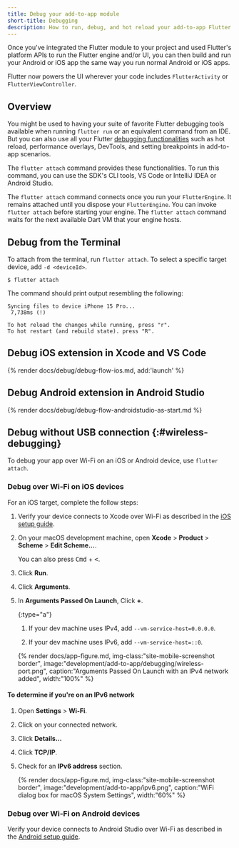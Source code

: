 ```yaml
---
title: Debug your add-to-app module
short-title: Debugging
description: How to run, debug, and hot reload your add-to-app Flutter module.
---
```


Once you've integrated the Flutter module to your project and used
Flutter's platform APIs to run the Flutter engine and/or UI,
you can then build and run your Android or iOS app the same way
you run normal Android or iOS apps.

Flutter now powers the UI wherever your code includes
`FlutterActivity` or `FlutterViewController`.

## Overview

You might be used to having your suite of favorite Flutter debugging tools
available when running `flutter run` or an equivalent command from an IDE.
But you can also use all your Flutter [debugging functionalities][] such as
hot reload, performance overlays, DevTools, and setting breakpoints in
add-to-app scenarios.

The `flutter attach` command provides these functionalities.
To run this command, you can use the SDK's CLI tools, VS Code
or IntelliJ IDEA or Android Studio.

The `flutter attach` command connects once you run your `FlutterEngine`.
It remains attached until you dispose your `FlutterEngine`.
You can invoke `flutter attach` before starting your engine.
The `flutter attach` command waits for the next available Dart VM that
your engine hosts.

## Debug from the Terminal

To attach from the terminal, run `flutter attach`.
To select a specific target device, add `-d <deviceId>`.

```console
$ flutter attach
```

The command should print output resembling the following:

```console
Syncing files to device iPhone 15 Pro...
 7,738ms (!)

To hot reload the changes while running, press "r".
To hot restart (and rebuild state). press "R".
```

## Debug iOS extension in Xcode and VS Code

{% render docs/debug/debug-flow-ios.md, add:'launch' %}

## Debug Android extension in Android Studio

{% render docs/debug/debug-flow-androidstudio-as-start.md %}

[debugging functionalities]: /testing/debugging

## Debug without USB connection {:#wireless-debugging}

To debug your app over Wi-Fi on an iOS or Android device,
use `flutter attach`.

### Debug over Wi-Fi on iOS devices

For an iOS target, complete the follow steps:

1. Verify your device connects to Xcode over Wi-Fi
   as described in the [iOS setup guide][].

1. On your macOS development machine,
   open **Xcode** <span aria-label="and then">></span>
   **Product** <span aria-label="and then">></span>
   **Scheme** <span aria-label="and then">></span>
   **Edit Scheme...**.

   You can also press <kbd>Cmd</kbd> + <kbd><</kbd>.

1. Click **Run**.

1. Click **Arguments**.

1. In **Arguments Passed On Launch**, Click **+**.

   {:type="a"}
   1. If your dev machine uses IPv4, add `--vm-service-host=0.0.0.0`.

   1. If your dev machine uses IPv6, add `--vm-service-host=::0`.

   {% render docs/app-figure.md, img-class:"site-mobile-screenshot border", image:"development/add-to-app/debugging/wireless-port.png",
   caption:"Arguments Passed On Launch with an IPv4 network added", width:"100%" %}

#### To determine if you're on an IPv6 network

1. Open **Settings** <span aria-label="and then">></span> **Wi-Fi**.

1. Click on your connected network.

1. Click **Details...**

1. Click **TCP/IP**.

1. Check for an **IPv6 address** section.

   {% render docs/app-figure.md, img-class:"site-mobile-screenshot border", image:"development/add-to-app/ipv6.png", caption:"WiFi dialog box for macOS System Settings", width:"60%" %}

### Debug over Wi-Fi on Android devices

Verify your device connects to Android Studio over Wi-Fi
as described in the [Android setup guide][].

[iOS setup guide]: /platform-integration/ios/setup
[Android setup guide]: /platform-integration/android/setup#set-up-devices
